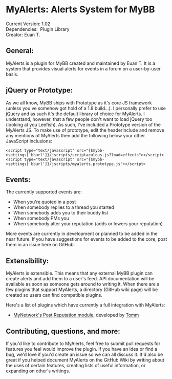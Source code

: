MyAlerts: Alerts System for MyBB
==========================

Current Version: 1.02    
Dependencies:  Plugin Library    
Creator: Euan T.   

General:
-----------
MyAlerts is a plugin for MyBB created and maintained by Euan T. It is a system that provides visual alerts for events in a forum on a user-by-user basis.

jQuery or Prototype:
-----------
As we all know, MyBB ships with Prototype as it's core JS framework (unless you've somehow got hold of a 1.8 build...). I personally prefer to use jQuery and as such it's the default library of choice for MyAlerts. I understand, however, that a few people don't want to load jQuery too (looking at you Leefish). As such, I've included a Prototype version of the MyAlerts JS. To make use of prototype, edit the headerinclude and remove any mentions of MyAlerts then add the following below your other JavaScript inclusions:

	<script type="text/javascript" src="{$mybb->settings['bburl']}/jscripts/scriptaculous.js?load=effects"></script>
	<script type="text/javascript" src="{$mybb->settings['bburl']}/jscripts/myalerts.prototype.js"></script>

Events:
----------
The currently supported events are:

+  When you're quoted in a post
+  When somebody replies to a thread you started
+  When somebody adds you to their buddy list
+  When somebody PMs you
+  When somebody alter your reputation (adds or lowers your reputation)

More events are currently in development or planned to be added in the near future. If you have suggestions for events to be added to the core, post them in an issue here on GitHub.

Extensibility:
----------------
MyAlerts is extensible. This means that any external MyBB plugin can create alerts and add them to a user's feed. API documentation will be available as soon as someone gets around to writing it. When there are a few plugins that support MyAlerts, a directory (GitHub wiki page) will be created so users can find compatible plugins.

Here's a list of plugins which have currently a full integration with MyAlerts:

+ [MyNetwork's Post Reputation module][1], developed by [Tomm][2]

[1]: http://resources.xekko.co.uk/mynetwork/features/post-reputation.html
[2]: http://community.mybb.com/user-14621.html

Contributing, questions, and more:
----------------------------------------------
If you'd like to contribute to MyAlerts, feel free to submit pull requests for features you feel would improve the plugin. If you have an idea or find a bug, we'd love if you'd create an issue so we can all discuss it. It'd also be great if you helped document MyAlerts on the GitHub Wiki by writing about the uses of certain features, creating lists of useful information, or expanding on other's writings.